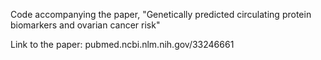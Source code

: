 Code accompanying the paper, "Genetically predicted circulating protein biomarkers and ovarian cancer risk"

Link to the paper: pubmed.ncbi.nlm.nih.gov/33246661
